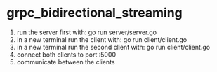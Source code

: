 # grpc_bidirectional_streaming
1. run the server first with: go run server/server.go
2. in a new terminal run the client with: go run client/client.go
3. in a new terminal run the second client with: go run client/client.go
4. connect both clients to port :5000
5. communicate between the clients
